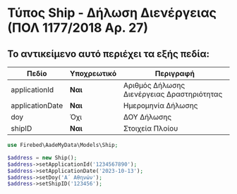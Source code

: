# Τύπος Ship - Δήλωση Διενέργειας (ΠΟΛ 1177/2018 Αρ. 27)

## Το αντικείμενο αυτό περιέχει τα εξής πεδία:

| Πεδίο           | Υποχρεωτικό | Περιγραφή                                  |
|-----------------|-------------|--------------------------------------------|
| applicationId   | **Ναι**     | Αριθμός Δήλωσης Διενέργειας Δραστηριότητας |
| applicationDate | **Ναι**     | Ημερομηνία Δήλωσης                         |
| doy             | Όχι         | ΔΟΥ Δήλωσης                                |
| shipID          | **Ναι**     | Στοιχεία Πλοίου                            |

```php
use Firebed\AadeMyData\Models\Ship;

$address = new Ship();
$address->setApplicationId('1234567890');
$address->setApplicationDate('2023-10-13');
$address->setDoy('Α΄ Αθηνών');
$address->setShipID('123456');
```